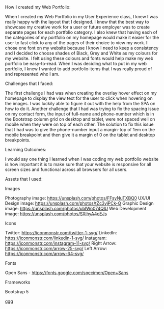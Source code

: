 How I created my Web Portfolio:

When I created my Web Portfolio in my User Experience class, I knew I was really happy with the layout that I designed. I knew that the best way to showcase my creative work for a user or future employer was to create separate pages for each portfolio category. I also knew that having each of the categories of my portfolio on my homepage would make it easier for the user to fast click to any of the pages of their choice to view my work. I chose one font on my website because I know I need to keep a consistency and I decided to choose shades of Black, Grey and White as my colours for my website. I felt using these colours and fonts would help make my web portfolio be easy-to-read. When I was deciding what to put in my web portfolio, I knew I wanted to add portfolio items that I was really proud of and represented who I am.  

Challenges that I faced:

The first challenge I had was when creating the overlay hover effect on my homepage to display the view text for the user to click when hovering on the images. I was luckily able to figure it out with the help from the SPA on how to do it. Another challenge that I had was trying to fix the spacing issue on my contact form, the input of full-name and phone-number which is in the Bootstrap column grid on desktop and tablet, were not spaced well on mobile when they were on top of each other. The solution to fix this issue that I had was to give the phone-number input a margin-top of 1em on the mobile breakpoint and then give it a margin of 0 on the tablet and desktop breakpoints. 

Learning Outcomes: 

I would say one thing I learned when I was coding my web portfolio website is how important it is to make sure that your website is responsive for all screen sizes and functional across all browsers for all users. 

Assets that I used:

Images 

Photography image: https://unsplash.com/photos/FFsyNuTXBQ0 
UX/UI Design image: https://unsplash.com/photos/tZc3vjPCk-Q
Graphic Design image: https://unsplash.com/photos/ubIWo074QlU
Web Development image: https://unsplash.com/photos/SXihyA4oEJs

Icons

Twitter: https://iconmonstr.com/twitter-1-svg/
LinkedIn: https://iconmonstr.com/linkedin-1-svg/
Instagram: https://iconmonstr.com/instagram-11-svg/
Right Arrow: https://iconmonstr.com/arrow-25-svg/
Left Arrow: https://iconmonstr.com/arrow-64-svg/

Fonts

Open Sans - https://fonts.google.com/specimen/Open+Sans

Frameworks

Bootstrap 5 


ggg